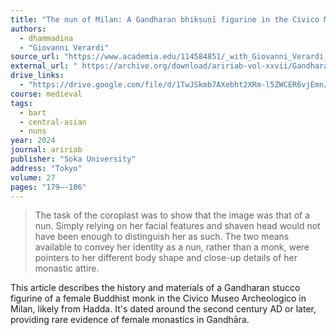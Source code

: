 ```yaml
---
title: "The nun of Milan: A Gandharan bhikṣuṇī figurine in the Civico Museo Archeologico"
authors:
  - dhammadina
  - "Giovanni Verardi"
source_url: "https://www.academia.edu/114584851/_with_Giovanni_Verardi_The_nun_of_Milan_a_Gandharan_bhik%E1%B9%A3u%E1%B9%87%C4%AB_figurine_in_the_Civico_Museo_Archeologico"
external_url: " https://archive.org/download/aririab-vol-xxvii/Gandharan%20bhik_u%E1%B9%87%C4%AB%20figurine%20in%20the%20Civico%20Museo%20Archeologico.pdf"
drive_links:
  - "https://drive.google.com/file/d/1TwJSkmb7AXebht2XRm-l5ZWCER6vjEmn/view?usp=sharing"
course: medieval
tags:
  - bart
  - central-asian
  - nuns
year: 2024
journal: aririab
publisher: "Soka University"
address: "Tokyo"
volume: 27
pages: "179–-186"
---
```


> The task of the coroplast was to show that the image was that of a nun. Simply relying on her 
facial features and shaven head would not have been enough to distinguish her as such. The 
two means available to convey her identity as a nun, rather than a monk, were pointers to her 
different body shape and close-up details of her monastic attire.

This article describes the history and materials of a Gandharan stucco figurine of a female Buddhist monk in the Civico Museo Archeologico in Milan, likely from Hadda. It's dated around the second century AD or later, providing rare evidence of female monastics in Gandhāra.
